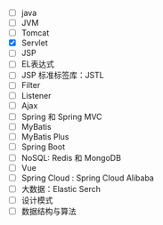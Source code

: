 - [ ] java
- [ ] JVM
- [ ] Tomcat
- [x] Servlet
- [ ] JSP
- [ ] EL表达式
- [ ] JSP 标准标签库：JSTL
- [ ] Filter
- [ ] Listener
- [ ] Ajax
- [ ] Spring 和 Spring MVC
- [ ] MyBatis
- [ ] MyBatis Plus
- [ ] Spring Boot
- [ ] NoSQL: Redis 和 MongoDB
- [ ] Vue
- [ ] Spring Cloud : Spring Cloud Alibaba
- [ ] 大数据：Elastic Serch
- [ ] 设计模式
- [ ] 数据结构与算法
